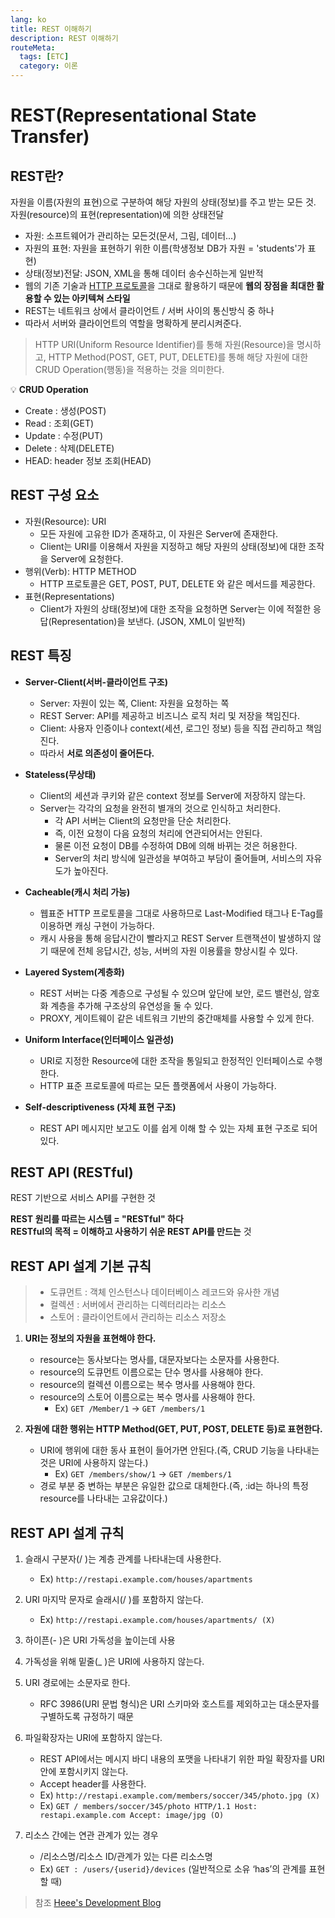 ```yaml
---
lang: ko
title: REST 이해하기
description: REST 이해하기
routeMeta:
  tags: [ETC]
  category: 이론
---
```


# REST(Representational State Transfer)

## REST란?

자원을 이름(자원의 표현)으로 구분하여 해당 자원의 상태(정보)를 주고 받는 모든 것.
자원(resource)의 표현(representation)에 의한 상태전달

- 자원: 소프트웨어가 관리하는 모든것(문서, 그림, 데이터...)
- 자원의 표현: 자원을 표현하기 위한 이름(학생정보 DB가 자원 = 'students'가 표현)
- 상태(정보)전달: JSON, XML을 통해 데이터 송수신하는게 일반적
- 웹의 기존 기술과 [HTTP 프로토콜](https://developer.mozilla.org/ko/docs/Web/HTTP/Overview)을 그대로 활용하기 때문에 **웹의 장점을 최대한 활용할 수 있는 아키텍쳐 스타일**
- REST는 네트워크 상에서 클라이언트 / 서버 사이의 통신방식 중 하나
- 따라서 서버와 클라이언트의 역할을 명확하게 분리시켜준다.

> HTTP URI(Uniform Resource Identifier)를 통해 자원(Resource)을 명시하고, HTTP Method(POST, GET, PUT, DELETE)를 통해 해당 자원에 대한 CRUD Operation(행동)을 적용하는 것을 의미한다.

💡 **CRUD Operation**

- Create : 생성(POST)
- Read : 조회(GET)
- Update : 수정(PUT)
- Delete : 삭제(DELETE)
- HEAD: header 정보 조회(HEAD)

## REST 구성 요소

- 자원(Resource): URI
  - 모든 자원에 고유한 ID가 존재하고, 이 자원은 Server에 존재한다.
  - Client는 URI를 이용해서 자원을 지정하고 해당 자원의 상태(정보)에 대한 조작을 Server에 요청한다.
- 행위(Verb): HTTP METHOD
  - HTTP 프로토콜은 GET, POST, PUT, DELETE 와 같은 메서드를 제공한다.
- 표현(Representations)
  - Client가 자원의 상태(정보)에 대한 조작을 요청하면 Server는 이에 적절한 응답(Representation)을 보낸다. (JSON, XML이 일반적)

## REST 특징

- **Server-Client(서버-클라이언트 구조)**

  - Server: 자원이 있는 쪽, Client: 자원을 요청하는 쪽
  - REST Server: API를 제공하고 비즈니스 로직 처리 및 저장을 책임진다.
  - Client: 사용자 인증이나 context(세션, 로그인 정보) 등을 직접 관리하고 책임진다.
  - 따라서 **서로 의존성이 줄어든다.**

- **Stateless(무상태)**

  - Client의 세션과 쿠키와 같은 context 정보를 Server에 저장하지 않는다.
  - Server는 각각의 요청을 완전히 별개의 것으로 인식하고 처리한다.
    - 각 API 서버는 Client의 요청만을 단순 처리한다.
    - 즉, 이전 요청이 다음 요청의 처리에 연관되어서는 안된다.
    - 물론 이전 요청이 DB를 수정하여 DB에 의해 바뀌는 것은 허용한다.
    - Server의 처리 방식에 일관성을 부여하고 부담이 줄어들며, 서비스의 자유도가 높아진다.

- **Cacheable(캐시 처리 가능)**

  - 웹표준 HTTP 프로토콜을 그대로 사용하므로 Last-Modified 태그나 E-Tag를 이용하면 캐싱 구현이 가능하다.
  - 캐시 사용을 통해 응답시간이 빨라지고 REST Server 트랜잭션이 발생하지 않기 때문에 전체 응답시간, 성능, 서버의 자원 이용률을 향상시킬 수 있다.

- **Layered System(계층화)**

  - REST 서버는 다중 계층으로 구성될 수 있으며 앞단에 보안, 로드 밸런싱, 암호화 계층을 추가해 구조상의 유연성을 둘 수 있다.
  - PROXY, 게이트웨이 같은 네트워크 기반의 중간매체를 사용할 수 있게 한다.

- **Uniform Interface(인터페이스 일관성)**

  - URI로 지정한 Resource에 대한 조작을 통일되고 한정적인 인터페이스로 수행한다.
  - HTTP 표준 프로토콜에 따르는 모든 플랫폼에서 사용이 가능하다.

- **Self-descriptiveness (자체 표현 구조)**
  - REST API 메시지만 보고도 이를 쉽게 이해 할 수 있는 자체 표현 구조로 되어 있다.

## REST API (RESTful)

REST 기반으로 서비스 API를 구현한 것

**REST 원리를 따르는 시스템 = "RESTful" 하다**  
**RESTful의 목적 = 이해하고 사용하기 쉬운 REST API를 만드는** 것

## REST API 설계 기본 규칙

> - 도큐먼트 : 객체 인스턴스나 데이터베이스 레코드와 유사한 개념
> - 컬렉션 : 서버에서 관리하는 디렉터리라는 리소스
> - 스토어 : 클라이언트에서 관리하는 리소스 저장소

1. **URI는 정보의 자원을 표현해야 한다.**

   - resource는 동사보다는 명사를, 대문자보다는 소문자를 사용한다.
   - resource의 도큐먼트 이름으로는 단수 명사를 사용해야 한다.
   - resource의 컬렉션 이름으로는 복수 명사를 사용해야 한다.
   - resource의 스토어 이름으로는 복수 명사를 사용해야 한다.
     - Ex) `GET /Member/1` -> `GET /members/1`

2. **자원에 대한 행위는 HTTP Method(GET, PUT, POST, DELETE 등)로 표현한다.**

   - URI에 행위에 대한 동사 표현이 들어가면 안된다.(즉, CRUD 기능을 나타내는 것은 URI에 사용하지 않는다.)
     - Ex) `GET /members/show/1` -> `GET /members/1`
   - 경로 부분 중 변하는 부분은 유일한 값으로 대체한다.(즉, :id는 하나의 특정 resource를 나타내는 고유값이다.)

## REST API 설계 규칙

1. 슬래시 구분자(/ )는 계층 관계를 나타내는데 사용한다.

   - Ex) `http://restapi.example.com/houses/apartments`

2. URI 마지막 문자로 슬래시(/ )를 포함하지 않는다.

   - Ex) `http://restapi.example.com/houses/apartments/ (X)`

3. 하이픈(- )은 URI 가독성을 높이는데 사용
4. 가독성을 위해 밑줄(\_ )은 URI에 사용하지 않는다.
5. URI 경로에는 소문자로 한다.

   - RFC 3986(URI 문법 형식)은 URI 스키마와 호스트를 제외하고는 대소문자를 구별하도록 규정하기 때문

6. 파일확장자는 URI에 포함하지 않는다.

   - REST API에서는 메시지 바디 내용의 포맷을 나타내기 위한 파일 확장자를 URI 안에 포함시키지 않는다.
   - Accept header를 사용한다.
   - Ex) `http://restapi.example.com/members/soccer/345/photo.jpg (X)`
   - Ex) `GET / members/soccer/345/photo HTTP/1.1 Host: restapi.example.com Accept: image/jpg (O)`

7. 리소스 간에는 연관 관계가 있는 경우

   - /리소스명/리소스 ID/관계가 있는 다른 리소스명
   - Ex) `GET : /users/{userid}/devices` (일반적으로 소유 ‘has’의 관계를 표현할 때)

> 참조 [Heee's Development Blog](https://gmlwjd9405.github.io/2018/09/21/rest-and-restful.html)
